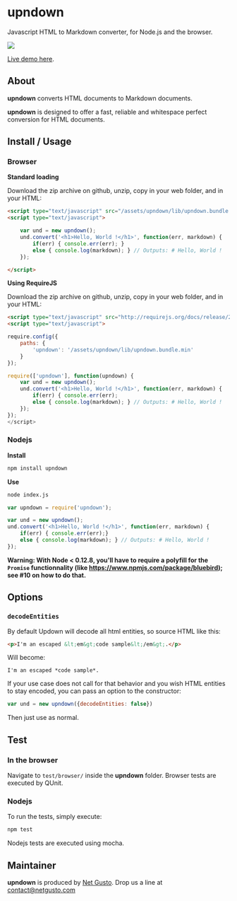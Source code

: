 # upndown

Javascript HTML to Markdown converter, for Node.js and the browser.

[![](https://travis-ci.org/netgusto/upndown.svg?branch=master)](https://travis-ci.org/netgusto/upndown)

[Live demo here](http://upndown.netgusto.com/).

## About

**upndown** converts HTML documents to Markdown documents.

**upndown** is designed to offer a fast, reliable and whitespace perfect conversion for HTML documents.

## Install / Usage

### Browser

**Standard loading**

Download the zip archive on github, unzip, copy in your web folder, and in your HTML:

```html
<script type="text/javascript" src="/assets/upndown/lib/upndown.bundle.min.js"></script>
<script type="text/javascript">

    var und = new upndown();
    und.convert('<h1>Hello, World !</h1>', function(err, markdown) {
        if(err) { console.err(err); }
        else { console.log(markdown); } // Outputs: # Hello, World !
    });

</script>
```

**Using RequireJS**

Download the zip archive on github, unzip, copy in your web folder, and in your HTML:

```html
<script type="text/javascript" src="http://requirejs.org/docs/release/2.1.11/minified/require.js"></script>
<script type="text/javascript">

require.config({
    paths: {
        'upndown': '/assets/upndown/lib/upndown.bundle.min'
    }
});

require(['upndown'], function(upndown) {
    var und = new upndown();
    und.convert('<h1>Hello, World !</h1>', function(err, markdown) {
        if(err) { console.err(err);
        else { console.log(markdown); } // Outputs: # Hello, World !
    });
});
</script>
```


### Nodejs

**Install**

```bash
npm install upndown
```

**Use**
```bash
node index.js
```
```js
var upndown = require('upndown');

var und = new upndown();
und.convert('<h1>Hello, World !</h1>', function(err, markdown) {
    if(err) { console.err(err);}
    else { console.log(markdown); } // Outputs: # Hello, World !
});
```
**Warning: With Node < 0.12.8, you'll have to require a polyfill for the `Promise` functionnality (like https://www.npmjs.com/package/bluebird); see #10 on how to do that.**

## Options

### `decodeEntities`

By default Updown will decode all html entities, so source HTML like this:

```html
<p>I'm an escaped &lt;em&gt;code sample&lt;/em&gt;.</p>
```

Will become:

```
I'm an escaped *code sample*.
```

If your use case does not call for that behavior and you wish HTML entities to
stay encoded, you can pass an option to the constructor:

```js
var und = new upndown({decodeEntities: false})
```

Then just use as normal.

## Test

### In the browser

Navigate to `test/browser/` inside the **upndown** folder. Browser tests are executed by QUnit.

### Nodejs

To run the tests, simply execute:

```sh
npm test
```

Nodejs tests are executed using mocha.

## Maintainer

**upndown** is produced by [Net Gusto](http://netgusto.com). Drop us a line at <contact@netgusto.com>
